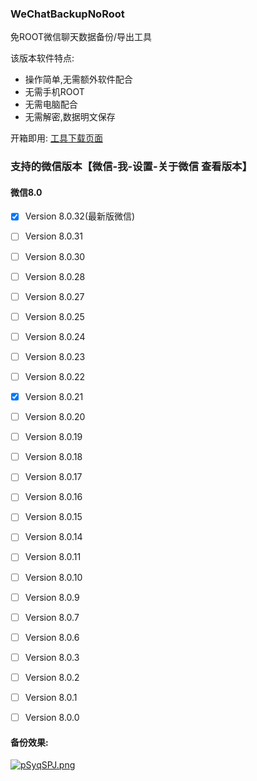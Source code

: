 ### WeChatBackupNoRoot 

免ROOT微信聊天数据备份/导出工具



该版本软件特点:

- 操作简单,无需额外软件配合
- 无需手机ROOT
- 无需电脑配合
- 无需解密,数据明文保存

开箱即用: [工具下载页面](https://github.com/MiDuoKi/WechatBackupNoRoot/releases)


### 支持的微信版本【微信-我-设置-关于微信 查看版本】


#### 微信8.0

- [x] Version 8.0.32(最新版微信)
- [ ] Version 8.0.31
- [ ] Version 8.0.30
- [ ] Version 8.0.28
- [ ] Version 8.0.27
- [ ] Version 8.0.25
- [ ] Version 8.0.24
- [ ] Version 8.0.23
- [ ] Version 8.0.22
- [x] Version 8.0.21 
- [ ] Version 8.0.20
- [ ] Version 8.0.19
- [ ] Version 8.0.18
- [ ] Version 8.0.17
- [ ] Version 8.0.16
- [ ] Version 8.0.15
- [ ] Version 8.0.14
- [ ] Version 8.0.11
- [ ] Version 8.0.10
- [ ] Version 8.0.9
- [ ] Version 8.0.7
- [ ] Version 8.0.6
- [ ] Version 8.0.3
- [ ] Version 8.0.2
- [ ] Version 8.0.1
- [ ] Version 8.0.0


#### 备份效果:

[![pSyqSPJ.png](https://s1.ax1x.com/2023/02/04/pSyqSPJ.png)](https://imgse.com/i/pSyqSPJ)